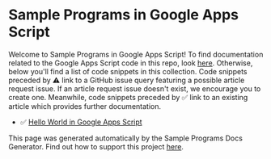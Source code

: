 # Sample Programs in Google Apps Script

Welcome to Sample Programs in Google Apps Script! To find documentation related to the Google Apps Script 
    code in this repo, look [here](https://sample-programs.therenegadecoder.com/languages/google-apps-script).
     Otherwise, below you'll find a list of code snippets in this collection. 
    Code snippets preceded by :warning: link to a GitHub 
    issue query featuring a possible article request issue. If an article request issue 
    doesn't exist, we encourage you to create one. Meanwhile, code snippets preceded 
    by :white_check_mark: link to an existing article which provides further documentation.
    

- :white_check_mark: [Hello World in Google Apps Script](https://sample-programs.therenegadecoder.com/projects/hello-world/google-apps-script)

This page was generated automatically by the Sample Programs Docs Generator. 
    Find out how to support this project [here](https://github.com/TheRenegadeCoder/sample-programs-docs-generator).